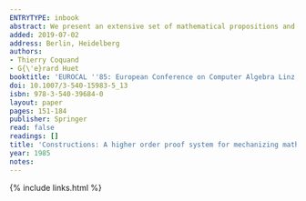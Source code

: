 ```yaml
---
ENTRYTYPE: inbook
abstract: We present an extensive set of mathematical propositions and proofs in order to demonstrate the power of expression of the theory of constructions.
added: 2019-07-02
address: Berlin, Heidelberg
authors:
- Thierry Coquand
- G{\'e}rard Huet
booktitle: 'EUROCAL ''85: European Conference on Computer Algebra Linz, Austria, April 1-3 1985 Proceedings Vol. 1: Invited Lectures'
doi: 10.1007/3-540-15983-5_13
isbn: 978-3-540-39684-0
layout: paper
pages: 151-184
publisher: Springer
read: false
readings: []
title: 'Constructions: A higher order proof system for mechanizing mathematics'
year: 1985
notes:
---
```

{% include links.html %}
